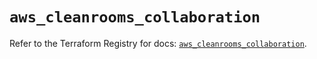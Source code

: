 # `aws_cleanrooms_collaboration`

Refer to the Terraform Registry for docs: [`aws_cleanrooms_collaboration`](https://registry.terraform.io/providers/hashicorp/aws/5.82.1/docs/resources/cleanrooms_collaboration).
